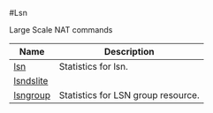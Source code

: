 #Lsn

Large Scale NAT commands


<table><thead><tr><th>Name</th><th>Description</th></tr></thead><tbody><tr><td><a href="../../../statistics/lsn/lsn/lsn">lsn</a></td><td>Statistics for lsn.</td><tr><tr><td><a href="../../../statistics/lsn/lsndslite/lsndslite">lsndslite</a></td><td></td><tr><tr><td><a href="../../../statistics/lsn/lsngroup/lsngroup">lsngroup</a></td><td>Statistics for LSN group resource.</td><tr></tbody></table>
